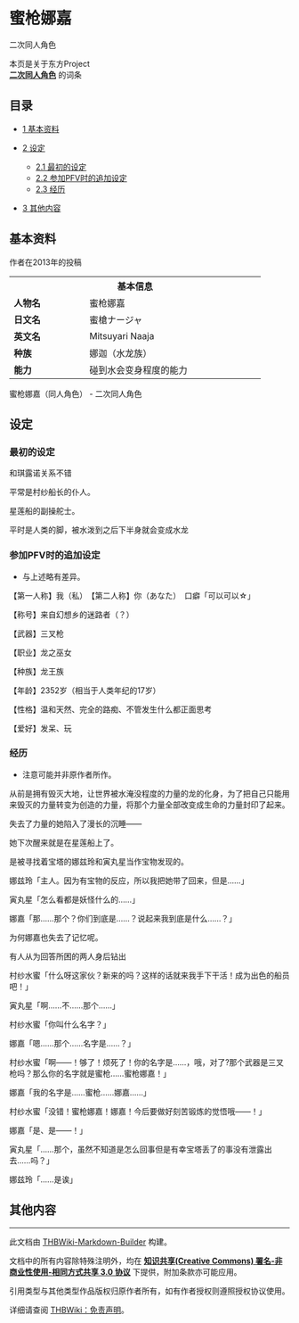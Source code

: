 # 蜜枪娜嘉

<!-- source html: G:\repos\THBWiki-Markdown-Builder\THBWikiMarkdown\Temp\main\3\31\ns0%3A%E8%9C%9C%E6%9E%AA%E5%A8%9C%E5%98%89.html -->

二次同人角色

本页是关于东方Project  
 **[二次同人角色](./二次角色列表.md)** 的词条
## 目录

- [1 基本资料](#基本资料)
- [2 设定](#设定)

  - [2.1 最初的设定](#最初的设定)
  - [2.2 参加PFV时的追加设定](#参加PFV时的追加设定)
  - [2.3 经历](#经历)



- [3 其他内容](#其他内容)




## 基本资料
[](./文件-蜜枪娜嘉.png.md)  [](./文件-蜜枪娜嘉.png.md)作者在2013年的投稿

<table>
<tbody><tr>
<th colspan="2">基本信息</th>
</tr>
<tr>
<td style="width:120px"><b>人物名</b></td><td style="min-width:300px">蜜枪娜嘉</td>
</tr><tr><td><b>日文名</b></td><td>蜜槍ナージャ</td></tr><tr><td><b>英文名</b></td><td>Mitsuyari Naaja</td></tr><tr><td><b>种族</b></td><td>娜迦（水龙族）</td></tr><tr><td><b>能力</b></td><td>碰到水会变身程度的能力</td></tr></tbody></table>

蜜枪娜嘉（同人角色） - 二次同人角色
## 设定
### 最初的设定

  
和琪露诺关系不错  

平常是村纱船长的仆人。  

星莲船的副操舵士。  

平时是人类的脚，被水泼到之后下半身就会变成水龙
  


### 参加PFV时的追加设定
- 与上述略有差异。


  
【第一人称】我（私）　【第二人称】你（あなた）　口癖「可以可以☆」  

【称号】来自幻想乡的迷路者（？）  

【武器】三叉枪  

【职业】龙之巫女  

【种族】龙王族  

【年龄】2352岁（相当于人类年纪的17岁）  

【性格】温和天然、完全的路痴、不管发生什么都正面思考  

【爱好】发呆、玩
  


### 经历
- 注意可能并非原作者所作。


  
从前是拥有毁灭大地，让世界被水淹没程度的力量的龙的化身，为了把自己只能用来毁灭的力量转变为创造的力量，将那个力量全部改变成生命的力量封印了起来。  

失去了力量的她陷入了漫长的沉睡——  

她下次醒来就是在星莲船上了。  

是被寻找着宝塔的娜兹玲和寅丸星当作宝物发现的。  

娜兹玲「主人。因为有宝物的反应，所以我把她带了回来，但是……」  

寅丸星「怎么看都是妖怪什么的……」  

娜嘉「那……那个？你们到底是……？说起来我到底是什么……？」  

为何娜嘉也失去了记忆呢。  

有人从为回答所困的两人身后钻出  

村纱水蜜「什么呀这家伙？新来的吗？这样的话就来我手下干活！成为出色的船员吧！」  

寅丸星「啊……不……那个……」  

村纱水蜜「你叫什么名字？」  

娜嘉「嗯……那个……名字是……？」  

村纱水蜜「啊——！够了！烦死了！你的名字是……，哦，对了?那个武器是三叉枪吗？那么你的名字就是蜜枪……蜜枪娜嘉！」  

娜嘉「我的名字是……蜜枪……娜嘉……」  

村纱水蜜「没错！蜜枪娜嘉！娜嘉！今后要做好刻苦锻炼的觉悟哦——！」  

娜嘉「是、是——！」  

寅丸星「……那个，虽然不知道是怎么回事但是有幸宝塔丢了的事没有泄露出去……吗？」  

娜兹玲「……是诶」
  


## 其他内容




---

此文档由 [THBWiki-Markdown-Builder](https://github.com/Delsin-Yu/THBWiki-Markdown-Builder) 构建。

文档中的所有内容除特殊注明外，均在 [**知识共享(Creative Commons) 署名-非商业性使用-相同方式共享 3.0 协议**](https://creativecommons.org/licenses/by-sa/3.0/deed.zh-hans) 下提供，附加条款亦可能应用。

引用类型与其他类型作品版权归原作者所有，如有作者授权则遵照授权协议使用。

详细请查阅 [THBWiki：免责声明](https://thbwiki.cc/THBWiki:%E5%85%8D%E8%B4%A3%E5%A3%B0%E6%98%8E)。

